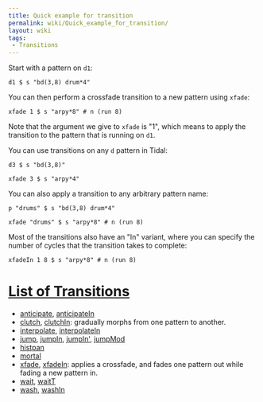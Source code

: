 ```yaml
---
title: Quick example for transition
permalink: wiki/Quick_example_for_transition/
layout: wiki
tags:
 - Transitions
---
```


Start with a pattern on `d1`:

    d1 $ s "bd(3,8) drum*4"

You can then perform a crossfade transition to a new pattern using
`xfade`:

    xfade 1 $ s "arpy*8" # n (run 8)

Note that the argument we give to `xfade` is "1", which means to apply
the transition to the pattern that is running on `d1`.

You can use transitions on any `d` pattern in Tidal:

    d3 $ s "bd(3,8)"

    xfade 3 $ s "arpy*4"

You can also apply a transition to any arbitrary pattern name:

    p "drums" $ s "bd(3,8) drum*4"

    xfade "drums" $ s "arpy*8" # n (run 8)

Most of the transitions also have an "In" variant, where you can specify
the number of cycles that the transition takes to complete:

    xfadeIn 1 8 $ s "arpy*8" # n (run 8)

# [List of Transitions](/wiki/List_of_Transitions "wikilink")

-   [anticipate](anticipate "wikilink"),
    [anticipateIn](anticipateIn "wikilink")
-   [clutch](clutch "wikilink"), [clutchIn](clutchIn "wikilink"):
    gradually morphs from one pattern to another.
-   [interpolate](interpolate "wikilink"),
    [interpolateIn](interpolateIn "wikilink")
-   [jump](jump "wikilink"), [jumpIn](jumpIn "wikilink"),
    [jumpIn'](jumpIn' "wikilink"), [jumpMod](jumpMod "wikilink")
-   [histpan](histpan "wikilink")
-   [mortal](mortal "wikilink")
-   [xfade](xfade "wikilink"), [xfadeIn](xfadeIn "wikilink"): applies a
    crossfade, and fades one pattern out while fading a new pattern in.
-   [wait](wait "wikilink"), [waitT](waitT "wikilink")
-   [wash](wash "wikilink"), [washIn](washIn "wikilink")
